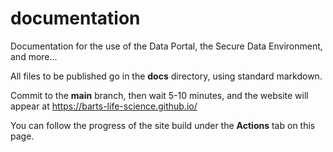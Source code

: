 # documentation
Documentation for the use of the Data Portal, the Secure Data Environment, and more...

All files to be published go in the **docs** directory, using standard markdown.

Commit to the **main** branch, then wait 5-10 minutes, and the website will appear at https://barts-life-science.github.io/

You can follow the progress of the site build under the **Actions** tab on this page.
